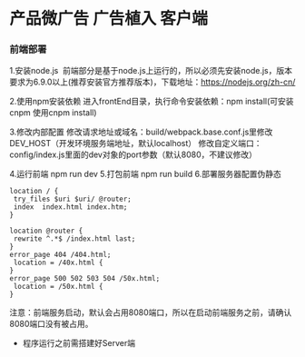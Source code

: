 # 产品微广告 广告植入 客户端


### 前端部署

1.安装node.js
  前端部分是基于node.js上运行的，所以必须先安装node.js，版本要求为6.9.0以上(推荐安装官方推荐版本)，下载地址：https://nodejs.org/zh-cn/

2.使用npm安装依赖
  进入frontEnd目录，执行命令安装依赖：npm install(可安装cnpm 使用cnpm install)

3.修改内部配置
  修改请求地址或域名：build/webpack.base.conf.js里修改DEV_HOST（开发环境服务端地址，默认localhost）
  修改自定义端口：config/index.js里面的dev对象的port参数（默认8080，不建议修改）

4.运行前端
  npm run dev
5.打包前端
  npm run build
6.部署服务器配置伪静态
```
location / {
 try_files $uri $uri/ @router;
 index  index.html index.htm;
}

location @router {
 rewrite ^.*$ /index.html last;
}
error_page 404 /404.html;
 location = /40x.html {
}
error_page 500 502 503 504 /50x.html;
 location = /50x.html {
}
```

注意：前端服务启动，默认会占用8080端口，所以在启动前端服务之前，请确认8080端口没有被占用。

* 程序运行之前需搭建好Server端
